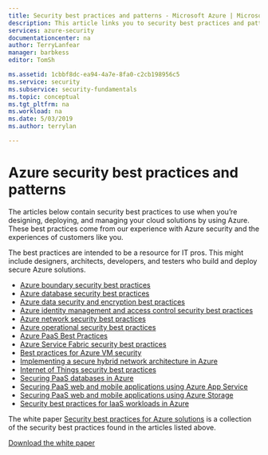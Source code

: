 ```yaml
---
title: Security best practices and patterns - Microsoft Azure | Microsoft Docs
description: This article links you to security best practices and patterns for different Azure resources.
services: azure-security
documentationcenter: na
author: TerryLanfear
manager: barbkess
editor: TomSh

ms.assetid: 1cbbf8dc-ea94-4a7e-8fa0-c2cb198956c5
ms.service: security
ms.subservice: security-fundamentals
ms.topic: conceptual
ms.tgt_pltfrm: na
ms.workload: na
ms.date: 5/03/2019
ms.author: terrylan

---
```

# Azure security best practices and patterns

The articles below contain security best practices to use when you’re designing, deploying, and managing your cloud solutions by using Azure. These best practices come from our experience with Azure security and the experiences of customers like you.

The best practices are intended to be a resource for IT pros. This might include designers, architects, developers, and testers who build and deploy secure Azure solutions.

* [Azure boundary security best practices](./network-best-practices.md#adopt-a-zero-trust-approach)
* [Azure database security best practices](../../azure-sql/database/security-best-practice.md)
* [Azure data security and encryption best practices](data-encryption-best-practices.md)
* [Azure identity management and access control security best practices](identity-management-best-practices.md)
* [Azure network security best practices](network-best-practices.md)
* [Azure operational security best practices](operational-best-practices.md)
* [Azure PaaS Best Practices](paas-deployments.md)
* [Azure Service Fabric security best practices](service-fabric-best-practices.md)
* [Best practices for Azure VM security](iaas.md)
* [Implementing a secure hybrid network architecture in Azure](/azure/architecture/reference-architectures/dmz/secure-vnet-hybrid)
* [Internet of Things security best practices](../../iot-fundamentals/iot-security-best-practices.md)
* [Securing PaaS databases in Azure](paas-applications-using-sql.md)
* [Securing PaaS web and mobile applications using Azure App Service](paas-applications-using-app-services.md)
* [Securing PaaS web and mobile applications using Azure Storage](paas-applications-using-storage.md)
* [Security best practices for IaaS workloads in Azure](iaas.md)

The white paper [Security best practices for Azure solutions](https://azure.microsoft.com/resources/security-best-practices-for-azure-solutions) is a collection of the security best practices found in the articles listed above.

[Download the white paper](https://azure.microsoft.com/mediahandler/files/resourcefiles/security-best-practices-for-azure-solutions/Azure%20Security%20Best%20Practices.pdf)